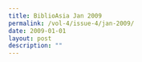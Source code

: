 ```yaml
---
title: BiblioAsia Jan 2009
permalink: /vol-4/issue-4/jan-2009/
date: 2009-01-01
layout: post
description: ""
---
```

